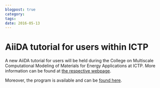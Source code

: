 ```yaml
---
blogpost: true
category:
tags:
date: 2016-05-13
---
```


# AiiDA tutorial for users within ICTP

A new AiiDA tutorial for users will be held during the College on Multiscale Computational Modeling of Materials for Energy Applications at ICTP. More information can be found at [the respective webpage](http://indico.ictp.it/event/7656).

Moreover, the program is available and can be [found here](http://indico.ictp.it/event/7656/other-view?view=ictptimetable).
